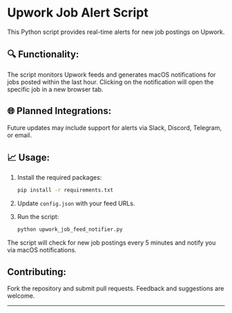 # Upwork Job Alert Script

This Python script provides real-time alerts for new job postings on Upwork.

## 🔍 Functionality:
The script monitors Upwork feeds and generates macOS notifications for jobs posted within the last hour. Clicking on the notification will open the specific job in a new browser tab.

## 🌐 Planned Integrations:
Future updates may include support for alerts via Slack, Discord, Telegram, or email.

## 📈 Usage:
1. Install the required packages:

    ```bash
    pip install -r requirements.txt
    ```

2. Update `config.json` with your feed URLs.
3. Run the script:

    ```bash
    python upwork_job_feed_notifier.py
    ```

The script will check for new job postings every 5 minutes and notify you via macOS notifications.

## Contributing:
Fork the repository and submit pull requests. Feedback and suggestions are welcome.

---
